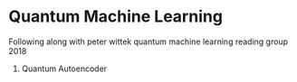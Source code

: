 # Quantum Machine Learning

Following along with peter wittek quantum machine learning reading group 2018

1. Quantum Autoencoder
